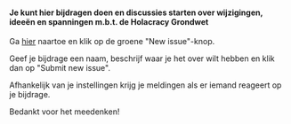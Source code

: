 #### Je kunt hier bijdragen doen en discussies starten over wijzigingen, ideeën en spanningen m.b.t. de Holacracy Grondwet

Ga <a href="https://github.com/holacracyone/Holacracy-Constitution-5.0-DUTCH/issues" target="_blank">hier</a> naartoe en klik op de groene "New issue"-knop. 

Geef je bijdrage een naam, beschrijf waar je het over wilt hebben en klik dan op "Submit new issue". 

Afhankelijk van je instellingen krijg je meldingen als er iemand reageert op je bijdrage.

Bedankt voor het meedenken!
